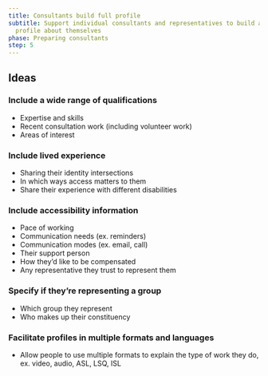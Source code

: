 ```yaml
---
title: Consultants build full profile
subtitle: Support individual consultants and representatives to build a full
  profile about themselves
phase: Preparing consultants
step: 5
---
```

## Ideas

### Include a wide range of qualifications

* Expertise and skills
* Recent consultation work (including volunteer work)
* Areas of interest

### Include lived experience

* Sharing their identity intersections
* In which ways access matters to them
* Share their experience with different disabilities

### Include accessibility information

* Pace of working
* Communication needs (ex. reminders)
* Communication modes (ex. email, call)
* Their support person
* How they’d like to be compensated
* Any representative they trust to represent them

### Specify if they’re representing a group

* Which group they represent
* Who makes up their constituency

### Facilitate profiles in multiple formats and languages

* Allow people to use multiple formats to explain the type of work they do, ex. video, audio, ASL, LSQ, ISL